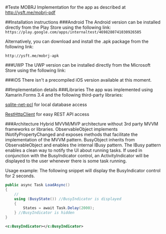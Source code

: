 #Teste MOBRJ
Implementation for the app as described at http://ysft.me/mobrj-pdf

##Installation instructions
###Android
The Android version can be installed directly from the Play Store using the following link:
`https://play.google.com/apps/internaltest/4698280741030926505`

Alternatively, you can download and install the .apk package from the following link:

`http://ysft.me/mobrj-apk`


###UWP
The UWP version can be installed directly from the Microsoft Store using the following link:


###iOS
There isn't a precompiled iOS version available at this moment.

##Implementation details
###Libraries
The app was implemented using Xamarin.Forms 3.4 and the following third-party libraries:

[sqlite-net-pcl](https://www.nuget.org/packages/sqlite-net-pcl/) for local database access

[RestHttpClient](https://www.nuget.org/packages/RestHttpClient/) for easy REST API access


###Architecture
Hybrid MVVM/MVP architecture without 3rd party MVVM frameworks or libraries.
ObservableObject implements INotifyPropertyChanged and exposes methods that facilitate the implementation of the MVVM pattern.
BusyObject inherits from ObservableObject and enables the internal IBusy pattern.
The IBusy pattern enables a clean way to notify the UI about running tasks. If used in conjunction with the BusyIndicator control, an ActivityIndicator will be displayed to the user whenever there is some task running.

Usage example:
The following snippet will display the BusyIndicator control for 2 seconds.
```cs
public async Task LoadAsync()
{
    //
    using (BusyState()) //BusyIndicator is displayed
    {
        States = await Task.Delay(2000);
    } //BusyIndicator is hidden
}
```
```xml
<c:BusyIndicator></c:BusyIndicator>
```
